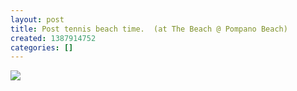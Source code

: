 ```yaml
---
layout: post
title: Post tennis beach time.  (at The Beach @ Pompano Beach)
created: 1387914752
categories: []
---
```

<img src="http://24.media.tumblr.com/b1efb720c5ba3bbdab4a5851a1e45ee5/tumblr_mybtvlabuj1rsr8w3o1_500.jpg"/><br/><br/>
